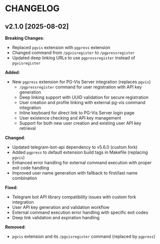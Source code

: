 # CHANGELOG

## v2.1.0 [2025-08-02]

**Breaking Changes**:

- Replaced `pgvis` extension with `pgpress` extension
- Changed command from `/pgvisregister` to `/pgpressregister`
- Updated deep linking URLs to use `pgpressregister` instead of `pgvisregister`

**Added**:

- New `pgpress` extension for PG-Vis Server integration (replaces `pgvis`)
    - `/pgpressregister` command for user registration with API key generation
    - Deep linking support with UUID validation for secure registration
    - User creation and profile linking with external pg-vis command integration
    - Inline keyboard for direct link to PG-Vis Server login page
    - User existence checking and API key management
    - Support for both new user creation and existing user API key retrieval

**Changed**:

- Updated telegram-bot-api dependency to v5.6.0 (custom fork)
- Added `pgpress` to default extension build tags in Makefile (replacing `pgvis`)
- Enhanced error handling for external command execution with proper exit code handling
- Improved user name generation with fallback to first/last name combination

**Fixed**:

- Telegram bot API library compatibility issues with custom fork integration
- User API key generation and validation workflow
- External command execution error handling with specific exit codes
- Deep link validation and expiration handling

**Removed**:

- `pgvis` extension and its `/pgvisregister` command (replaced by `pgpress`)
